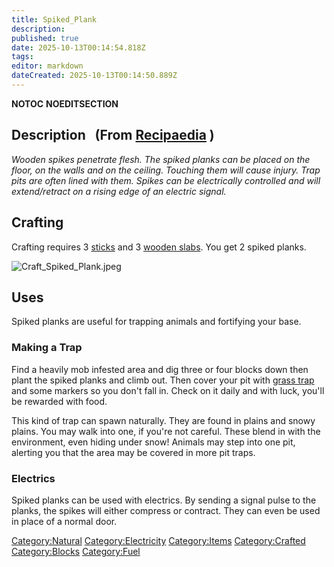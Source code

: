 ```yaml
---
title: Spiked_Plank
description: 
published: true
date: 2025-10-13T00:14:54.818Z
tags: 
editor: markdown
dateCreated: 2025-10-13T00:14:50.889Z
---
```


__NOTOC__ __NOEDITSECTION__

## Description   (From [Recipaedia](.. "wikilink") )

*Wooden spikes penetrate flesh. The spiked planks can be placed on the
floor, on the walls and on the ceiling. Touching them will cause injury.
Trap pits are often lined with them. Spikes can be electrically
controlled and will extend/retract on a rising edge of an electric
signal.*

## Crafting

Crafting requires 3 [sticks](stick "wikilink") and 3 [wooden
slabs](Wooden_Slab "wikilink"). You get 2 spiked planks.

![Craft_Spiked_Plank.jpeg](Craft_Spiked_Plank.jpeg
"Craft_Spiked_Plank.jpeg")

## Uses

Spiked planks are useful for trapping animals and fortifying your base.

### Making a Trap

Find a heavily mob infested area and dig three or four blocks down then
plant the spiked planks and climb out. Then cover your pit with [grass
trap](grass_Trap "wikilink") and some markers so you don't fall in.
Check on it daily and with luck, you'll be rewarded with food.

This kind of trap can spawn naturally. They are found in plains and
snowy plains. You may walk into one, if you're not careful. These blend
in with the environment, even hiding under snow\! Animals may step into
one pit, alerting you that the area may be covered in more pit traps.

### Electrics

Spiked planks can be used with electrics. By sending a signal pulse to
the planks, the spikes will either compress or contract. They can even
be used in place of a normal door.

[Category:Natural](Category:Natural "wikilink")
[Category:Electricity](Category:Electricity "wikilink")
[Category:Items](Category:Items "wikilink")
[Category:Crafted](Category:Crafted "wikilink")
[Category:Blocks](Category:Blocks "wikilink")
[Category:Fuel](Category:Fuel "wikilink")
